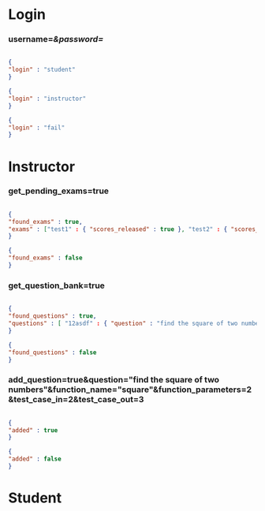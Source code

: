 # Login
### username=***&password=***

```json

{
"login" : "student"
}

{
"login" : "instructor"
}

{
"login" : "fail"
}

```
# Instructor
### get_pending_exams=true

```json

{
"found_exams" : true,
"exams" : ["test1" : { "scores_released" : true }, "test2" : { "scores_released" : false} } ]
}

{
"found_exams" : false
}
```

### get_question_bank=true

```json

{
"found_questions" : true,
"questions" : [ "12asdf" : { "question" : "find the square of two numbers", "topic" : "recursion", "difficulty" : "hard" } ]
}

{
"found_questions" : false
}

```

### add_question=true&question="find the square of two numbers"&function_name="square"&function_parameters=2&test_case_in=2&test_case_out=3

```json

{
"added" : true
}

{
"added" : false
}

```




# Student
### 